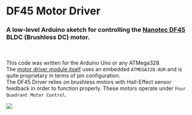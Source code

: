 # DF45 Motor Driver

### A low-level Arduino sketch for controlling the [Nanotec DF45](https://us.nanotec.com/products/1544-df45-brushless-dc-motor/) BLDC (Brushless DC) motor.
\
\
This code was written for the Arduino Uno or any ATMega328.
\
The [motor driver module itself](https://kylerhess.github.io/driver.html) uses an embedded `ATMEGA328-AUR` and is quite proprietary in terms of pin configuration.
\
The DF45 Driver relies on brushless motors with Hall-Effect sensor feedback in order to function properly. These motors operate under `Four Quadrant Motor Control`.

![](https://kylerhess.github.io/images/driver/4.JPG)
